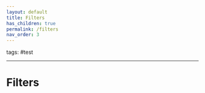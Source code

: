 ```yaml
---
layout: default
title: Filters
has_children: true
permalink: /filters
nav_order: 3
---
```


tags: #test

---

# Filters